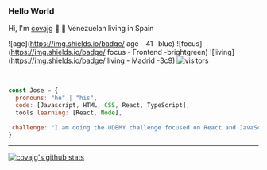 ### Hello World
Hi, I'm [covajg](http://www.linkedin.com/in/jose-gregorio-cova) 👋 :rocket: Venezuelan living in Spain

![age](https://img.shields.io/badge/ age - 41 -blue)
![focus](https://img.shields.io/badge/ focus - Frontend -brightgreen)
![living](https://img.shields.io/badge/ living - Madrid -3c9)
![visitors](https://komarev.com/ghpvc/?username=covajg&label=visitors) 

<br />

```javascript
const Jose = {
  pronouns: "he" | "his",
  code: [Javascript, HTML, CSS, React, TypeScript],
  tools learning: [React, Node],
  
 challenge: "I am doing the UDEMY challenge focused on React and JavaScript"
}
```

---

[![covajg's github stats](https://github-readme-stats.vercel.app/api?username=covajg&show_icons=true)](https://github.com/covajg)
